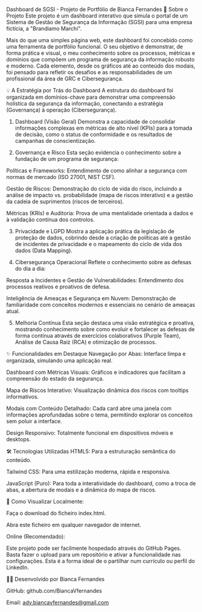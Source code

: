 Dashboard de SGSI - Projeto de Portfólio de Bianca Fernandes
🎯 Sobre o Projeto
Este projeto é um dashboard interativo que simula o portal de um Sistema de Gestão de Segurança da Informação (SGSI) para uma empresa fictícia, a "Brandiamo Marchi".

Mais do que uma simples página web, este dashboard foi concebido como uma ferramenta de portfólio funcional. O seu objetivo é demonstrar, de forma prática e visual, o meu conhecimento sobre os processos, métricas e domínios que compõem um programa de segurança da informação robusto e moderno. Cada elemento, desde os gráficos até ao conteúdo dos modais, foi pensado para refletir os desafios e as responsabilidades de um profissional da área de GRC e Cibersegurança.

💡 A Estratégia por Trás do Dashboard
A estrutura do dashboard foi organizada em domínios-chave para demonstrar uma compreensão holística da segurança da informação, conectando a estratégia (Governança) à operação (Cibersegurança).

1. Dashboard (Visão Geral)
Demonstra a capacidade de consolidar informações complexas em métricas de alto nível (KPIs) para a tomada de decisão, como o status de conformidade e os resultados de campanhas de conscientização.

2. Governança e Risco
Esta seção evidencia o conhecimento sobre a fundação de um programa de segurança:

Políticas e Frameworks: Entendimento de como alinhar a segurança com normas de mercado (ISO 27001, NIST CSF).

Gestão de Riscos: Demonstração do ciclo de vida do risco, incluindo a análise de impacto vs. probabilidade (mapa de riscos interativo) e a gestão da cadeia de suprimentos (riscos de terceiros).

Métricas (KRIs) e Auditoria: Prova de uma mentalidade orientada a dados e à validação contínua dos controlos.

3. Privacidade e LGPD
Mostra a aplicação prática da legislação de proteção de dados, cobrindo desde a criação de políticas até a gestão de incidentes de privacidade e o mapeamento do ciclo de vida dos dados (Data Mapping).

4. Cibersegurança Operacional
Reflete o conhecimento sobre as defesas do dia a dia:

Resposta a Incidentes e Gestão de Vulnerabilidades: Entendimento dos processos reativos e proativos de defesa.

Inteligência de Ameaças e Segurança em Nuvem: Demonstração de familiaridade com conceitos modernos e essenciais no cenário de ameaças atual.

5. Melhoria Contínua
Esta seção destaca uma visão estratégica e proativa, mostrando conhecimento sobre como evoluir e fortalecer as defesas de forma contínua através de exercícios colaborativos (Purple Team), Análise de Causa Raiz (RCA) e otimização de processos.

✨ Funcionalidades em Destaque
Navegação por Abas: Interface limpa e organizada, simulando uma aplicação real.

Dashboard com Métricas Visuais: Gráficos e indicadores que facilitam a compreensão do estado da segurança.

Mapa de Riscos Interativo: Visualização dinâmica dos riscos com tooltips informativos.

Modais com Conteúdo Detalhado: Cada card abre uma janela com informações aprofundadas sobre o tema, permitindo explorar os conceitos sem poluir a interface.

Design Responsivo: Totalmente funcional em dispositivos móveis e desktops.

🛠️ Tecnologias Utilizadas
HTML5: Para a estruturação semântica do conteúdo.

Tailwind CSS: Para uma estilização moderna, rápida e responsiva.

JavaScript (Puro): Para toda a interatividade do dashboard, como a troca de abas, a abertura de modais e a dinâmica do mapa de riscos.

🚀 Como Visualizar
Localmente:

Faça o download do ficheiro index.html.

Abra este ficheiro em qualquer navegador de internet.

Online (Recomendado):

Este projeto pode ser facilmente hospedado através do GitHub Pages. Basta fazer o upload para um repositório e ativar a funcionalidade nas configurações. Esta é a forma ideal de o partilhar num currículo ou perfil do LinkedIn.

👩‍💻 Desenvolvido por
Bianca Fernandes

GitHub: github.com/BiancaVfernandes

Email: adv.biancavfernandes@gmail.com